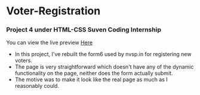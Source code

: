# Voter-Registration

### Project 4 under HTML-CSS Suven Coding Internship
You can view the live preview <a href="">Here</a>

<ul>
<li>In this project, I've rebuilt the form6 used by nvsp.in for registering new voters.</li>
<li>The page is very straightforward which doesn't have any of the dynamic functionality on the page, neither does the form actually submit.</li>
<li>The motive was to make it look like the real page as much as I reasonably could.</li>
